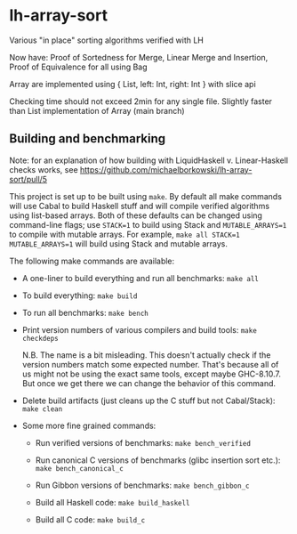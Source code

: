 # lh-array-sort
Various "in place" sorting algorithms verified with LH

Now have: Proof of Sortedness for Merge, Linear Merge and Insertion, Proof of Equivalence for all using Bag

Array are implemented using { List, left: Int, right: Int } with slice api

Checking time should not exceed 2min for any single file. Slightly faster than List implementation of Array (main branch)


## Building and benchmarking

Note: for an explanation of how building with LiquidHaskell v. Linear-Haskell checks works, see
https://github.com/michaelborkowski/lh-array-sort/pull/5


This project is set up to be built using `make`. By default all make
commands will use Cabal to build Haskell stuff and will compile verified
algorithms using list-based arrays. Both of these defaults can be changed using
command-line flags; use `STACK=1` to build using Stack and `MUTABLE_ARRAYS=1`
to compile with mutable arrays. For example, `make all STACK=1 MUTABLE_ARRAYS=1`
will build using Stack and mutable arrays.


The following make commands are available:

- A one-liner to build everything and run all benchmarks:
    `make all`

- To build everything:
    `make build`

- To run all benchmarks:
    `make bench`

- Print version numbers of various compilers and build tools:
    `make checkdeps`

  N.B. The name is a bit misleading. This doesn't actually check if the version
  numbers match some expected number. That's because all of us might not be using
  the exact same tools, except maybe GHC-8.10.7. But once we get there we can
  change the behavior of this command.

- Delete build artifacts (just cleans up the C stuff but not Cabal/Stack):
    `make clean`

- Some more fine grained commands:

  - Run verified versions of benchmarks:
      `make bench_verified`

  - Run canonical C versions of benchmarks (glibc insertion sort etc.):
      `make bench_canonical_c`

  - Run Gibbon versions of benchmarks:
      `make bench_gibbon_c`

  - Build all Haskell code:
      `make build_haskell`

  - Build all C code:
       `make build_c`
